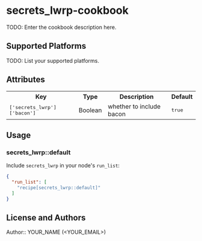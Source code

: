 # secrets_lwrp-cookbook

TODO: Enter the cookbook description here.

## Supported Platforms

TODO: List your supported platforms.

## Attributes

<table>
  <tr>
    <th>Key</th>
    <th>Type</th>
    <th>Description</th>
    <th>Default</th>
  </tr>
  <tr>
    <td><tt>['secrets_lwrp']['bacon']</tt></td>
    <td>Boolean</td>
    <td>whether to include bacon</td>
    <td><tt>true</tt></td>
  </tr>
</table>

## Usage

### secrets_lwrp::default

Include `secrets_lwrp` in your node's `run_list`:

```json
{
  "run_list": [
    "recipe[secrets_lwrp::default]"
  ]
}
```

## License and Authors

Author:: YOUR_NAME (<YOUR_EMAIL>)
